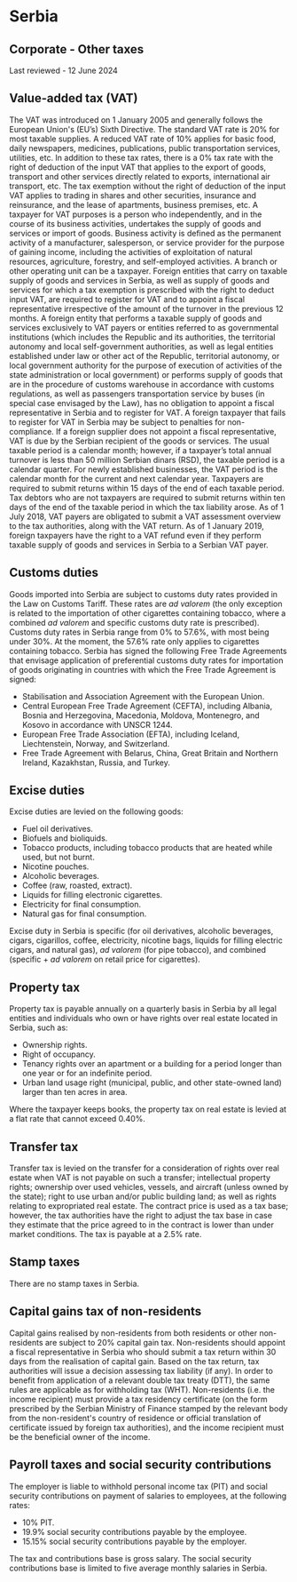 # Serbia
## Corporate - Other taxes
Last reviewed - 12 June 2024
## Value-added tax (VAT)
The VAT was introduced on 1 January 2005 and generally follows the European Union's (EU’s) Sixth Directive.
The standard VAT rate is 20% for most taxable supplies. A reduced VAT rate of 10% applies for basic food, daily newspapers, medicines, publications, public transportation services, utilities, etc.
In addition to these tax rates, there is a 0% tax rate with the right of deduction of the input VAT that applies to the export of goods, transport and other services directly related to exports, international air transport, etc.
The tax exemption without the right of deduction of the input VAT applies to trading in shares and other securities, insurance and reinsurance, and the lease of apartments, business premises, etc.
A taxpayer for VAT purposes is a person who independently, and in the course of its business activities, undertakes the supply of goods and services or import of goods. Business activity is defined as the permanent activity of a manufacturer, salesperson, or service provider for the purpose of gaining income, including the activities of exploitation of natural resources, agriculture, forestry, and self-employed activities. A branch or other operating unit can be a taxpayer.
Foreign entities that carry on taxable supply of goods and services in Serbia, as well as supply of goods and services for which a tax exemption is prescribed with the right to deduct input VAT, are required to register for VAT and to appoint a fiscal representative irrespective of the amount of the turnover in the previous 12 months. A foreign entity that performs a taxable supply of goods and services exclusively to VAT payers or entities referred to as governmental institutions (which includes the Republic and its authorities, the territorial autonomy and local self-government authorities, as well as legal entities established under law or other act of the Republic, territorial autonomy, or local government authority for the purpose of execution of activities of the state administration or local government) or performs supply of goods that are in the procedure of customs warehouse in accordance with customs regulations, as well as passengers transportation service by buses (in special case envisaged by the Law), has no obligation to appoint a fiscal representative in Serbia and to register for VAT. A foreign taxpayer that fails to register for VAT in Serbia may be subject to penalties for non-compliance. If a foreign supplier does not appoint a fiscal representative, VAT is due by the Serbian recipient of the goods or services.
The usual taxable period is a calendar month; however, if a taxpayer’s total annual turnover is less than 50 million Serbian dinars (RSD), the taxable period is a calendar quarter. For newly established businesses, the VAT period is the calendar month for the current and next calendar year. Taxpayers are required to submit returns within 15 days of the end of each taxable period. Tax debtors who are not taxpayers are required to submit returns within ten days of the end of the taxable period in which the tax liability arose.
As of 1 July 2018, VAT payers are obligated to submit a VAT assessment overview to the tax authorities, along with the VAT return.
As of 1 January 2019, foreign taxpayers have the right to a VAT refund even if they perform taxable supply of goods and services in Serbia to a Serbian VAT payer.
## Customs duties
Goods imported into Serbia are subject to customs duty rates provided in the Law on Customs Tariff. These rates are _ad valorem_ (the only exception is related to the importation of other cigarettes containing tobacco, where a combined _ad valorem_ and specific customs duty rate is prescribed).
Customs duty rates in Serbia range from 0% to 57.6%, with most being under 30%. At the moment, the 57.6% rate only applies to cigarettes containing tobacco.
Serbia has signed the following Free Trade Agreements that envisage application of preferential customs duty rates for importation of goods originating in countries with which the Free Trade Agreement is signed:
  * Stabilisation and Association Agreement with the European Union.
  * Central European Free Trade Agreement (CEFTA), including Albania, Bosnia and Herzegovina, Macedonia, Moldova, Montenegro, and Kosovo in accordance with UNSCR 1244.
  * European Free Trade Association (EFTA), including Iceland, Liechtenstein, Norway, and Switzerland.
  * Free Trade Agreement with Belarus, China, Great Britain and Northern Ireland, Kazakhstan, Russia, and Turkey.


## Excise duties
Excise duties are levied on the following goods:
  * Fuel oil derivatives.
  * Biofuels and bioliquids.
  * Tobacco products, including tobacco products that are heated while used, but not burnt.
  * Nicotine pouches.
  * Alcoholic beverages.
  * Coffee (raw, roasted, extract).
  * Liquids for filling electronic cigarettes.
  * Electricity for final consumption.
  * Natural gas for final consumption.


Excise duty in Serbia is specific (for oil derivatives, alcoholic beverages, cigars, cigarillos, coffee, electricity, nicotine bags, liquids for filling electric cigars, and natural gas), _ad valorem_ (for pipe tobacco), and combined (specific + _ad valorem_ on retail price for cigarettes).
## Property tax
Property tax is payable annually on a quarterly basis in Serbia by all legal entities and individuals who own or have rights over real estate located in Serbia, such as:
  * Ownership rights.
  * Right of occupancy.
  * Tenancy rights over an apartment or a building for a period longer than one year or for an indefinite period.
  * Urban land usage right (municipal, public, and other state-owned land) larger than ten acres in area.


Where the taxpayer keeps books, the property tax on real estate is levied at a flat rate that cannot exceed 0.40%.
## Transfer tax
Transfer tax is levied on the transfer for a consideration of rights over real estate when VAT is not payable on such a transfer; intellectual property rights; ownership over used vehicles, vessels, and aircraft (unless owned by the state); right to use urban and/or public building land; as well as rights relating to expropriated real estate.
The contract price is used as a tax base; however, the tax authorities have the right to adjust the tax base in case they estimate that the price agreed to in the contract is lower than under market conditions. The tax is payable at a 2.5% rate.
## Stamp taxes
There are no stamp taxes in Serbia.
## Capital gains tax of non-residents
Capital gains realised by non-residents from both residents or other non-residents are subject to 20% capital gain tax. Non-residents should appoint a fiscal representative in Serbia who should submit a tax return within 30 days from the realisation of capital gain. Based on the tax return, tax authorities will issue a decision assessing tax liability (if any).
In order to benefit from application of a relevant double tax treaty (DTT), the same rules are applicable as for withholding tax (WHT). Non-residents (i.e. the income recipient) must provide a tax residency certificate (on the form prescribed by the Serbian Ministry of Finance stamped by the relevant body from the non-resident's country of residence or official translation of certificate issued by foreign tax authorities), and the income recipient must be the beneficial owner of the income.
## Payroll taxes and social security contributions
The employer is liable to withhold personal income tax (PIT) and social security contributions on payment of salaries to employees, at the following rates:
  * 10% PIT.
  * 19.9% social security contributions payable by the employee.
  * 15.15% social security contributions payable by the employer.


The tax and contributions base is gross salary. The social security contributions base is limited to five average monthly salaries in Serbia.
